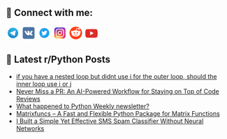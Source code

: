 ## 🔎 Connect with me:
[<img src="https://github.com/bullbesh/bullbesh/blob/main/images/Telegram.png" width="32" height="32" />](https://t.me/bullbesh)
[<img src="https://github.com/bullbesh/bullbesh/blob/main/images/VK.png" width="32" height="32" />](https://vk.com/bullbesh)
[<img src="https://github.com/bullbesh/bullbesh/blob/main/images/Twitter.png" width="32" height="32" />](https://twitter.com/bullbesh1)
[<img src="https://github.com/bullbesh/bullbesh/blob/main/images/Instagram.png" width="32" height="32" />](https://www.instagram.com/bullbesh)
[<img src="https://github.com/bullbesh/bullbesh/blob/main/images/Reddit.png" width="32" height="32" />](https://www.reddit.com/user/bullbesh)
[<img src="https://github.com/bullbesh/bullbesh/blob/main/images/YouTube.png" width="32" height="32" />](https://www.youtube.com/channel/UCtfjRs6uzgq5mfm8S06WTcg)

## 📕 Latest r/Python Posts
<!-- BLOG-POST-LIST:START -->
- [if you have a nested loop but didnt use i for the outer loop, should the inner loop use i or j](https://www.reddit.com/r/Python/comments/1izo3at/if_you_have_a_nested_loop_but_didnt_use_i_for_the/)
- [Never Miss a PR: An AI-Powered Workflow for Staying on Top of Code Reviews](https://www.reddit.com/r/Python/comments/1izlq4y/never_miss_a_pr_an_aipowered_workflow_for_staying/)
- [What happened to Python Weekly newsletter?](https://www.reddit.com/r/Python/comments/1izky8q/what_happened_to_python_weekly_newsletter/)
- [Matrixfuncs – A Fast and Flexible Python Package for Matrix Functions](https://www.reddit.com/r/Python/comments/1izf8wd/matrixfuncs_a_fast_and_flexible_python_package/)
- [I Built a Simple Yet Effective SMS Spam Classifier Without Neural Networks](https://www.reddit.com/r/Python/comments/1izepi6/i_built_a_simple_yet_effective_sms_spam/)
<!-- BLOG-POST-LIST:END -->
